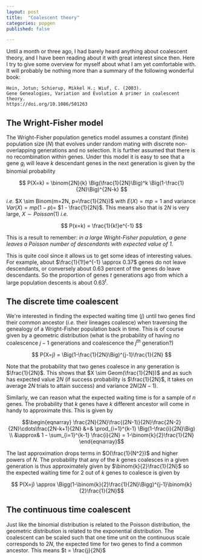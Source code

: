 ```yaml
---
layout: post
title:  "Coalescent theory"
categories: popgen
published: false

---
```


Until a month or three ago, I had barely heard anything about coalescent theory, and I have been reading about it with great interest since then. Here I try to give some overview for myself about what I am yet comfortable with. It will probably be nothing more than a summary of the following wonderful book:

```
Hein, Jotun; Schierup, Mikkel H.; Wiuf, C. (2003).
Gene Genealogies, Variation and Evolution A primer in coalescent theory.
https://doi.org/10.1086/501263
```

## The Wright-Fisher model

The Wright-Fisher population genetics model assumes a constant (finite) population size ($N$) that evolves under random mating with discrete non-overlapping generations and no selection. It is further assumed that there is no recombination within genes. Under this model it is easy to see that a gene $g_i$ will leave $k$ descendant genes in the next generation is given by the binomial probability

$$ P(X=k) = \binom{2N}{k} \Big(\frac{1}{2N}\Big)^k \Big(1-\frac{1}{2N}\Big)^{2N-k} $$

*i.e.* $X \sim Binom(m=2N, p=\frac{1}{2N})$ with $E(X) = mp = 1$ and variance $Var(X) = mp(1-p) =$ $1 - \frac{1}{2N}$. This means also that is $2N$ is very large, $X \sim Poisson(1)$ *i.e.*

$$ P(x=k) = \frac{1}{k!}e^{-1} $$

This is a result to remember: *in a large Wright-Fisher population, a gene leaves a Poisson number of descendants with expected value of 1*.

This is quite cool since it allows us to get some ideas of interesting values. For example, about $\frac{1}{1!}e^{-1} \approx 0.37$ genes do not leave descendants, or conversely about 0.63 percent of the genes do leave descendants. So the proportion of genes $t$ generations ago from which a large population descents is about $0.63^t$.

## The discrete time coalescent

We're interested in finding the expected waiting time ($j$) until two genes find their common ancestor (*i.e.* their lineages coalesce) when traversing the genealogy of a Wright-Fisher population back in time. This is of course given by a geometric distribution (what is the probability of having no coalescence $j-1$ generations and coalescence the $j^{th}$ generation?)

$$ P(X=j) = \Big(1-\frac{1}{2N}\Big)^{j-1}\frac{1}{2N} $$

Note that the probability that two genes coalesce in any generation is $\frac{1}{2N}$. This shows that $X \sim Geom(\frac{1}{2N})$ and as such has expected value $2N$ (if success probability is $\frac{1}{2N}$, it takes on average $2N$ trials to attain success) and variance $2N(2N-1)$.

Similarly, we can reason what the expected waiting time is for a sample of $n$ genes. The probability that $k$ genes have $k$ different ancestor will come in handy to approximate this. This is given by

$$\begin{eqnarray}
\frac{2N}{2N}\frac{(2N-1)}{2N}\frac{2N-2}{2N}\cdots\frac{2N-k+1}{2N} &=& \prod_{i=1}^{k-1} \Big(1-\frac{i}{2N}\Big) \\
 &\approx& 1 - \sum_{i=1}^{k-1} \frac{i}{2N}  = 1-\binom{k}{2}\frac{1}{2N}
\end{eqnarray}$$

The last approximation drops terms in $O(\frac{1}{N^2})$ and higher powers of $N$. The probability that any of the $k$ genes coalesces in a given generation is thus approximately given by $\binom{k}{2}\frac{1}{2N}$ so the expected waiting time for 2 out of $k$ genes to coalesce is given by

$$ P(X=j) \approx \Bigg(1-\binom{k}{2}\frac{1}{2N}\Bigg)^{j-1}\binom{k}{2}\frac{1}{2N}$$

## The continuous time coalescent

Just like the binomial distribution is related to the Poisson distribution, the geometric distribution is related to the exponential distribution. The coalescent can be scaled such that one time unit on the continuous scale corresponds to $2N$, the expected time for two genes to find a common ancestor. This means $t = \frac{j}{2N}$
